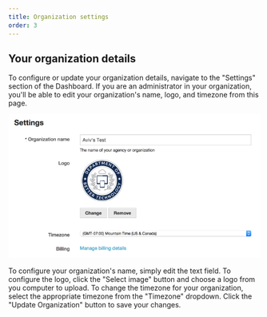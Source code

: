 ```yaml
---
title: Organization settings
order: 3
---
```


## Your organization details

To configure or update your organization details, navigate to the "Settings" section of the Dashboard. If you are an administrator in your organization, you'll be able to edit your organization's name, logo, and timezone from this page.

![organization settings](../images/organization_settings.png)

To configure your organization's name, simply edit the text field. To configure the logo, click the "Select image" button and choose a logo from you computer to upload. To change the timezone for your organization, select the appropriate timezone from the "Timezone" dropdown. Click the "Update Organization" button to save your changes.
